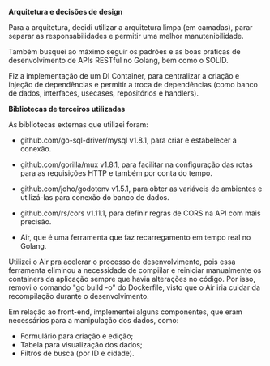 **Arquitetura e decisões de design**

Para a arquitetura, decidi utilizar a arquitetura limpa (em camadas), parar separar as responsabilidades e permitir uma melhor manutenibilidade.

Também busquei ao máximo seguir os padrões e as boas práticas de desenvolvimento de APIs RESTful no Golang, bem como o SOLID.

Fiz a implementação de um DI Container, para centralizar a criação e injeção de dependências e permitir a troca de dependências (como banco de dados, interfaces, usecases, repositórios e handlers).

**Bibliotecas de terceiros utilizadas**

As bibliotecas externas que utilizei foram:

- github.com/go-sql-driver/mysql v1.8.1, para criar e estabelecer a conexão.

- github.com/gorilla/mux v1.8.1, para facilitar na configuração das rotas para as requisições HTTP e também por conta do tempo.

- github.com/joho/godotenv v1.5.1, para obter as variáveis de ambientes e utilizá-las para conexão do banco de dados.

- github.com/rs/cors v1.11.1, para definir regras de CORS na API com mais precisão.

- Air, que é uma ferramenta que faz recarregamento em tempo real no Golang.

Utilizei o Air pra acelerar o processo de desenvolvimento, pois essa ferramenta eliminou a necessidade de compiilar e reiniciar manualmente os containers da aplicação sempre que havia alterações no código. Por isso, removi o comando "go build -o" do Dockerfile, visto que o Air iria cuidar da recompilação durante o desenvolvimento.

Em relação ao front-end, implementei alguns componentes, que eram necessários para a manipulação dos dados, como: 

- Formulário para criação e edição;
- Tabela para visualização dos dados;
- Filtros de busca (por ID e cidade).
